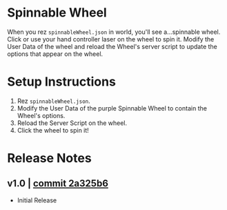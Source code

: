 # Spinnable Wheel
When you rez `spinnableWheel.json` in world, you'll see a...spinnable wheel. Click or use your hand controller laser on the wheel to spin it. Modify the User Data of the wheel and reload the Wheel's server script to update the options that appear on the wheel.

# Setup Instructions
1. Rez `spinnableWheel.json`.
2. Modify the User Data of the purple Spinnable Wheel to contain the Wheel's options.
3. Reload the Server Script on the wheel.
4. Click the wheel to spin it!

# Release Notes
## v1.0 | [commit 2a325b6](https://github.com/highfidelity/hifi-content/commits/2a325b6)
- Initial Release